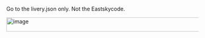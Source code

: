 Go to the livery.json only. Not the Eastskycode.

<img width="812" height="37" alt="image" src="https://github.com/user-attachments/assets/90cdfa40-3ac7-4787-8e67-fbd0108b0aa0" />
